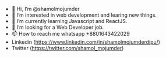 - 👋 Hi, I’m @shamolmojumder
- 👀 I’m interested in web development and learing new things.
- 🌱 I’m currently learning Javascript and ReactJS.
- 💞️ I’m looking for a Web Developer job.
- 📫 How to reach me whatsapp +8801643422029
- Linkedin (https://www.linkedin.com/in/shamolmojumderdipu/)
- Twitter (https://twitter.com/shamol_mojumder)


<!---
shamolmojumder/shamolmojumder is a ✨ special ✨ repository because its `README.md` (this file) appears on your GitHub profile.
You can click the Preview link to take a look at your changes.
--->
